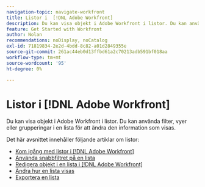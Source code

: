 ```yaml
---
navigation-topic: navigate-workfront
title: Listor i  [!DNL Adobe Workfront]
description: Du kan visa objekt i Adobe Workfront i listor. Du kan använda filter, vyer eller grupperingar i en lista för att ändra den information som visas. Det här avsnittet innehåller följande artiklar om listor
feature: Get Started with Workfront
author: Nolan
recommendations: noDisplay, noCatalog
exl-id: 71819834-2e2d-4bdd-8c82-a01d2849355e
source-git-commit: 261ac44eb0d13ffbd61a2c70213adb591bf018aa
workflow-type: tm+mt
source-wordcount: '95'
ht-degree: 0%

---
```


# Listor i [!DNL Adobe Workfront]

<!--Audited: 11/2024-->

Du kan visa objekt i Adobe Workfront i listor. Du kan använda filter, vyer eller grupperingar i en lista för att ändra den information som visas.

Det här avsnittet innehåller följande artiklar om listor:

* [Kom igång med listor i  [!DNL Adobe Workfront]](../../../workfront-basics/navigate-workfront/use-lists/view-items-in-a-list.md)
* [Använda snabbfiltret på en lista](../../../workfront-basics/navigate-workfront/use-lists/apply-quick-filter-list.md)
* [Redigera objekt i en lista i  [!DNL Adobe Workfront]](../../../workfront-basics/navigate-workfront/use-lists/inline-edit-objects.md)
* [Ändra hur en lista visas](../../../workfront-basics/navigate-workfront/use-lists/modify-list-display.md)
* [Exportera en lista](../../../workfront-basics/navigate-workfront/use-lists/export-lists.md)
